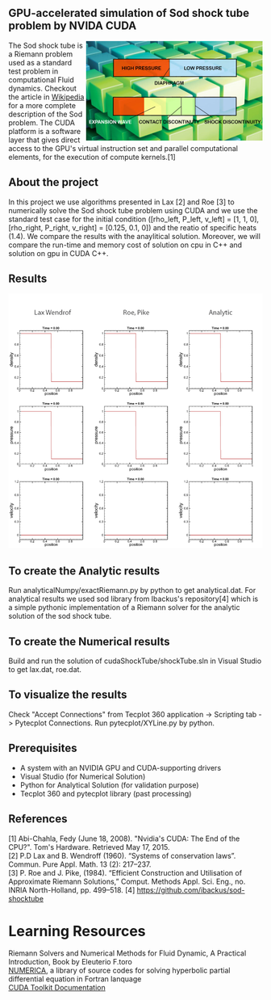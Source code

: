 ## GPU-accelerated simulation of Sod shock tube problem by NVIDA CUDA
<img align="right" width="350" src="Sod.jpg">The Sod shock tube is a Riemann problem used as a standard test problem in computational Fluid dynamics. Checkout the article in [Wikipedia](http://en.wikipedia.org/wiki/Sod_shock_tube) for a more complete description of the Sod problem. The CUDA platform is a software layer that gives direct access to the GPU's virtual instruction set and parallel computational elements, for the execution of compute kernels.[1]  

## About the project
In this project we use algorithms presented in Lax [2] and Roe [3] to numerically solve the Sod shock tube problem using CUDA and we use the standard test case for the initial condition ([rho_left, P_left, v_left] = [1, 1, 0], [rho_right, P_right, v_right] = [0.125, 0.1, 0]) and the reatio of specific heats (1.4).
We compare the results with the anaylitical solution. Moreover, we will compare the run-time and memory cost of solution on cpu in C++ and solution on gpu in CUDA C++.

## Results
![](results/sodUgif.gif)<br/>

## To create the Analytic results
Run analyticalNumpy/exactRiemann.py by python to get analytical.dat.
For analytical results we used sod library from Ibackus's repository[4] which is a simple pythonic implementation of a Riemann solver for the analytic solution of the sod shock tube.

## To create the Numerical results
Build and run the solution of cudaShockTube/shockTube.sln in Visual Studio to get lax.dat, roe.dat.

## To visualize the results
Check "Accept Connections" from Tecplot 360 application -> Scripting tab -> Pytecplot Connections.
Run pytecplot/XYLine.py by python.

## Prerequisites
* A system with an NVIDIA GPU and CUDA-supporting drivers
* Visual Studio (for Numerical Solution)
* Python for Analytical Solution (for validation purpose)
* Tecplot 360 and pytecplot library (past processing)

## References
[1] Abi-Chahla, Fedy (June 18, 2008). "Nvidia's CUDA: The End of the CPU?". Tom's Hardware. Retrieved May 17, 2015.<br/>
[2] P.D Lax and B. Wendroff (1960). “Systems of conservation laws”. Commun. Pure Appl. Math. 13 (2): 217–237.<br/>
[3] P. Roe and J. Pike, (1984). “Efficient Construction and Utilisation of Approximate Riemann Solutions,” Comput. Methods Appl. Sci. Eng., no. INRIA North-Holland, pp. 499–518.
[4] https://github.com/ibackus/sod-shocktube

# Learning Resources
Riemann Solvers and Numerical Methods for Fluid Dynamic, A Practical Introduction, Book by Eleuterio F.toro<br/>
[NUMERICA](https://eleuteriotoro.com/software/), a library of source codes for solving hyperbolic partial differential equation in Fortran lanquage<br/>
[CUDA Toolkit Documentation](https://docs.nvidia.com/cuda/cuda-c-programming-guide/index.html)
